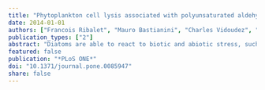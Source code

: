 ```yaml
---
title: "Phytoplankton cell lysis associated with polyunsaturated aldehyde release in the northern Adriatic Sea"
date: 2014-01-01
authors: ["Francois Ribalet", "Mauro Bastianini", "Charles Vidoudez", "Francesco Acri", "John Berges", "Adrianna Ianora", "Antonio Miralto", "Georg Pohnert", "Giovanna Romano", "Thomas Wichard", "Raffaella Casotti"]
publication_types: ["2"]
abstract: "Diatoms are able to react to biotic and abiotic stress, such as competition, predation and unfavorable growth conditions, by producing bioactive compounds including polyunsaturated aldehydes (PUAs). PUAs have been shown to act against grazers and either enhance or inhibit the growth of different phytoplankton and bacteria both in culture and in the field. Presence of nanomolar concentrations of dissolved PUAs in seawater has been reported in the North Adriatic Sea (Mediterranean), suggesting that these compounds are released in seawater following diatom cell lysis. However, the origin of the PUAs and their effects on natural phytoplankton assemblages remain unclear. Here we present data from four oceanographic cruises that took place during diatom blooms in the northern Adriatic Sea where concentrations of particulate and dissolved PUAs were monitored along with phytoplankton cell lysis. Cell lysis was positively correlated with both concentrations of particulate and dissolved PUAs (R = 0.69 and R = 0.77, respectively), supporting the hypothesis that these compounds are released by cell lysis. However, the highest concentration of dissolved PUAs (2.53 nM) was measured when cell lysis was high (0.24 d(-1)) but no known PUA-producing diatoms were detected, suggesting either that other organisms can produce PUAs or that PUA-producing enzymes retain activity extracellularly after diatom cells have lysed. Although in situ concentrations of dissolved PUAs were one to three orders of magnitude lower than those typically used in laboratory culture experiments, we argue that concentrations produced in the field could induce similar effects to those observed in culture and therefore may help shape plankton community composition and function in the oceans."
featured: false
publication: "*PLoS ONE*"
doi: "10.1371/journal.pone.0085947"
share: false
---
```


